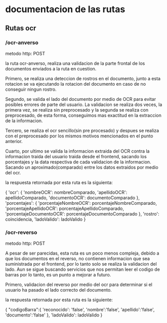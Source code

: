 # documentacion de las rutas

## Rutas ocr

### /ocr-anverso

metodo http: POST

la ruta ocr-anverso, realiza una validacion de la parte frontal de los documentos enviados a la ruta en cuestion. 

Primero, se realiza una deteccion de rostros en el documento, junto a esta rotacion se va ejecutando la rotacion del documento en caso de no conseguir ningun rostro.

Segundo, se valida el lado del documento por medio de OCR para evitar posibles errores de parte del usuario. La validacion se realiza dos veces, la primera vez, se realiza sin preprocesado y la segunda se realiza con preprocesado, de esta forma, conseguimos mas exactitud en la extraccion de la informacion.

Tercero, se realiza el ocr sencillo(sin pre procesado) y despues se realiza con el preprocesado por los mismos motivos mencionados en el punto anterior.

Cuarto, por ultimo se valida la informacion extraida del OCR contra la informacion traida del usuario traida desde el frontend, sacando los porcentajes y la data respectiva de cada validacion de la informacion. Sacando un aproximado(comparado) entre los datos extraidos por medio del ocr.

la respuesta retornada por esta ruta es la siguienta:

{
  'ocr': {
    'nombreOCR': nombreComparado,
    'apellidoOCR': apellidoComparado,
    'documentoOCR': documentoComparado
  },
  'porcentajes': {
    'porcentajeNombreOCR': porcentajeNombreComparado,
    'porcentajeApellidoOCR': porcentajeApellidoComparado,
    'porcentajeDocumentoOCR': porcentajeDocumentoComparado
  },
  'rostro': coincidencia,
  'ladoValido': ladoValido
}

### /ocr-reverso

metodo http: POST

A pesar de ser parecidas, esta ruta es un poco menos compleja, debido a que los documentos en el reverso, no contienen informacion que sea suministrada por el frontend, por lo tanto solo se realiza la validacion del lado. Aun se sigue buscando servicios que nos permitan leer el codigo de barras por lo tanto, es un punto a mejorar a futuro.

Primero, validacion del reverso por medio del ocr para determinar si el usuario ha pasado el lado correcto del documento.

la respuesta retornada por esta ruta es la siguiente:

{
  "codigoBarra":{
    'reconocido': 'false',
    'nombre':'false',
    'apellido':'false',
    'documento':'false'
  },
  'ladoValido': ladoValido
}
